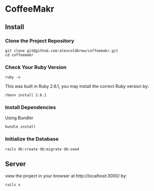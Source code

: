 # CoffeeMakr

## Install

### Clone the Project Repository

```shell
git clone git@github.com:alexcoldbrew/coffeemakr.git
cd coffeemakr
```

### Check Your Ruby Version

```shell
ruby -v
```

This was built in Ruby 2.6.1, you may install the correct Ruby version by:

```shell
rbenv install 2.6.1
```

### Install Dependencies

Using Bundler

```shell
bundle install
```

### Initialize the Database

```shell
rails db:create db:migrate db:seed
```

## Server

view the project in your browser at http://localhost:3000/ by:

```shell
rails s
```
